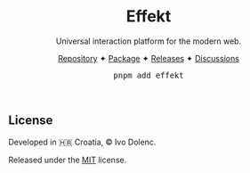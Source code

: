 <h1 align="center">Effekt</h1>

<p align="center">
  Universal interaction platform for the modern web.
</p>

<p align="center">
  <a href="https://github.com/effekt-labs/effekt">Repository</a>
  <span>✦</span>
  <a href="https://www.npmjs.com/package/effekt">Package</a>
  <span>✦</span>
  <a href="https://github.com/effekt-labs/effekt/releases">Releases</a>
  <span>✦</span>
  <a href="https://github.com/effekt-labs/effekt/discussions">Discussions</a>
</p>

<pre align="center">pnpm add effekt</pre>

<br>

## License

Developed in 🇭🇷 Croatia, © Ivo Dolenc.

Released under the [MIT](LICENSE.txt) license.
